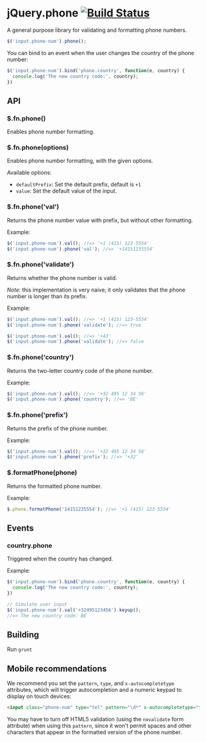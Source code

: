 # jQuery.phone [![Build Status](https://travis-ci.org/ellisio/jquery.phone.svg?branch=master)](https://travis-ci.org/ellisio/jquery.phone)

A general purpose library for validating and formatting phone numbers.

``` javascript
$('input.phone-num').phone();
```

You can bind to an event when the user changes the country of the phone number:

``` javascript
$('input.phone-num').bind('phone.country', function(e, country) {
  console.log('The new country code:', country);
})
```

## API

### $.fn.phone()

Enables phone number formatting.

### $.fn.phone(options)

Enables phone number formatting, with the given options.

Available options:

- `defaultPrefix`: Set the default prefix, default is `+1`
- `value`: Set the default value of the input.

### $.fn.phone('val')

Returns the phone number value with prefix, but without other formatting.

Example:

``` javascript
$('input.phone-num').val(); //=> '+1 (415) 123-5554'
$('input.phone-num').phone('val'); //=> '+14151235554'
```

### $.fn.phone('validate')

Returns whether the phone number is valid.

*Note:* this implementation is very naive; it only validates that the phone number is longer than its prefix.

Example:

``` javascript
$('input.phone-num').val(); //=> '+1 (415) 123-5554'
$('input.phone-num').phone('validate'); //=> true

$('input.phone-num').val(); //=> '+43'
$('input.phone-num').phone('validate'); //=> false
```

### $.fn.phone('country')

Returns the two-letter country code of the phone number.

Example:

``` javascript
$('input.phone-num').val(); //=> '+32 495 12 34 56'
$('input.phone-num').phone('country'); //=> 'BE'
```

### $.fn.phone('prefix')

Returns the prefix of the phone number.

Example:

``` javascript
$('input.phone-num').val(); //=> '+32 495 12 34 56'
$('input.phone-num').phone('prefix'); //=> '+32'
```

### $.formatPhone(phone)

Returns the formatted phone number.

Example:

``` javascript
$.phone.formatPhone('14151235554'); //=> '+1 (415) 123-5554'
```

## Events

### country.phone

Triggered when the country has changed.

Example:

``` javascript
$('input.phone-num').bind('phone.country', function(e, country) {
  console.log('The new country code:', country);
})

// Simulate user input
$('input.phone-num').val('+32495123456').keyup();
//=> The new country code: BE
```

## Building

Run `grunt`

## Mobile recommendations

We recommend you set the `pattern`, `type`, and `x-autocompletetype` attributes, which will trigger autocompletion and a numeric keypad to display on touch devices:

``` html
<input class="phone-num" type="tel" pattern="\d*" x-autocompletetype="tel">
```

You may have to turn off HTML5 validation (using the `novalidate` form attribute) when using this `pattern`, since it won't permit spaces and other characters that appear in the formatted version of the phone number.
